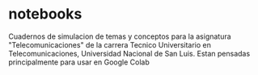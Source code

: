 # notebooks
Cuadernos de simulacion de temas y conceptos para la asignatura "Telecomunicaciones" de la carrera Tecnico Universitario en Telecomunicaciones, Universidad Nacional de San Luis.
Estan pensadas principalmente para usar en Google Colab

